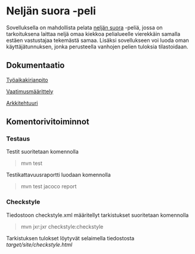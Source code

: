 # Neljän suora -peli

Sovelluksella on mahdollista pelata [neljän suora](https://fi.wikipedia.org/wiki/Nelj%C3%A4n_suora) -peliä, jossa on tarkoituksena laittaa neljä omaa kiekkoa pelialueelle vierekkäin samalla estäen vastustajaa tekemästä samaa. Lisäksi sovellukseen voi luoda oman käyttäjätunnuksen, jonka perusteella vanhojen pelien tuloksia tilastoidaan.


## Dokumentaatio

[Työaikakirjanpito](https://github.com/pprepu/ot-harjoitustyo/blob/master/dokumentaatio/tyoaikakirjanpito.md)

[Vaatimusmäärittely](https://github.com/pprepu/ot-harjoitustyo/blob/master/dokumentaatio/vaatimusmaarittely.md)

[Arkkitehtuuri](https://github.com/pprepu/ot-harjoitustyo/blob/master/dokumentaatio/arkkitehtuuri.md)

## Komentorivitoiminnot

### Testaus

Testit suoritetaan komennolla
> mvn test

Testikattavuusraportti luodaan komennolla
> mvn test jacoco report

### Checkstyle

Tiedostoon checkstyle.xml määritellyt tarkistukset suoritetaan komennolla

> mvn jxr:jxr checkstyle:checkstyle

Tarkistuksen tulokset löytyvät selaimella tiedostosta *target/site/checkstyle.html*
